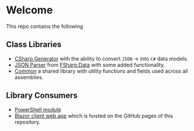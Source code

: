 # Welcome

This repo contains the following
## Class Libraries
* [CSharp Generator](https://github.com/inputfalken/TemplateFactory/tree/master/src/libs/generators/CSharp) with the ability to convert `JSON` -> into `C#` data models.
* [JSON Parser](https://github.com/inputfalken/tools/tree/master/src/libs/JsonParser) from [FSharp.Data](https://www.nuget.org/packages/FSharp.Data) with some added functionality.
* [Common](https://github.com/inputfalken/tools/tree/master/src/libs/Common) a shared library with utility functions and fields used across all assemblies.

## Library Consumers
* [PowerShell module](https://github.com/inputfalken/TemplateFactory/tree/master/src/apps/PowerShellModule)
* [Blazor client web app](https://github.com/inputfalken/TemplateFactory/tree/master/src/apps/GitHubPage) which is hosted on the GitHub pages of this repository.
